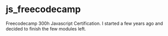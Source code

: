 # js_freecodecamp
Freecodecamp 300h Javascript Certification. I started a few years ago and decided to finish the few modules left.
